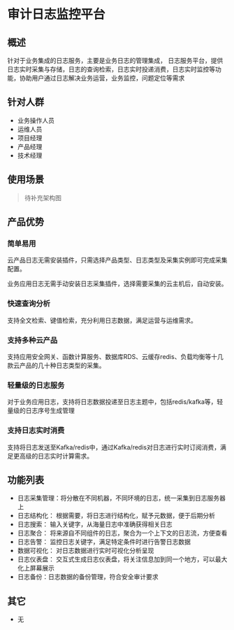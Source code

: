 # 审计日志监控平台
 
## 概述 

针对于业务集成的日志服务，主要是业务日志的管理集成，
日志服务平台，提供日志实时采集与存储，日志的查询检索，日志实时投递消费，日志实时监控等功能，协助用户通过日志解决业务运营，业务监控，问题定位等需求

## 针对人群

- 业务操作人员
- 运维人员
- 项目经理
- 产品经理
- 技术经理

## 使用场景

> 待补充架构图

## 产品优势

### 简单易用
云产品日志无需安装插件，只需选择产品类型、日志类型及采集实例即可完成采集配置。

业务应用日志无需手动安装日志采集插件，选择需要采集的云主机后，自动安装。

### 快速查询分析
支持全文检索、键值检索，充分利用日志数据，满足运营与运维需求。

### 支持多种云产品
支持应用安全网关、函数计算服务、数据库RDS、云缓存redis、负载均衡等十几款云产品的几十种日志类型的采集。

### 轻量级的日志服务
对于业务应用日志，支持将日志数据投递至日志主题中，包括redis/kafka等，轻量级的日志序号生成管理

### 支持日志实时消费
支持将日志发送至Kafka/redis中，通过Kafka/redis对日志进行实时订阅消费，满足更高级的日志实时计算需求。

## 功能列表

- 日志采集管理：将分散在不同机器，不同环境的日志，统一采集到日志服务器上
- 日志结构化： 根据需要，将日志进行结构化，赋予元数据，便于后期分析
- 日志搜索： 输入关键字，从海量日志中准确获得相关日志
- 日志聚合： 将来源自不同组件的日志，聚合为一个上下文的日志流，方便查看
- 日志告警： 监控日志关键字，满足特定条件时进行告警日志数据
- 数据可视化： 对日志数据进行实时可视化分析呈现
- 日志仪表盘： 交互式生成日志仪表盘，将关注信息加到同一个地方，可以最大化上屏幕展示
- 日志备份：日志数据的备份管理，符合安全审计要求 
 

## 其它

- 无
